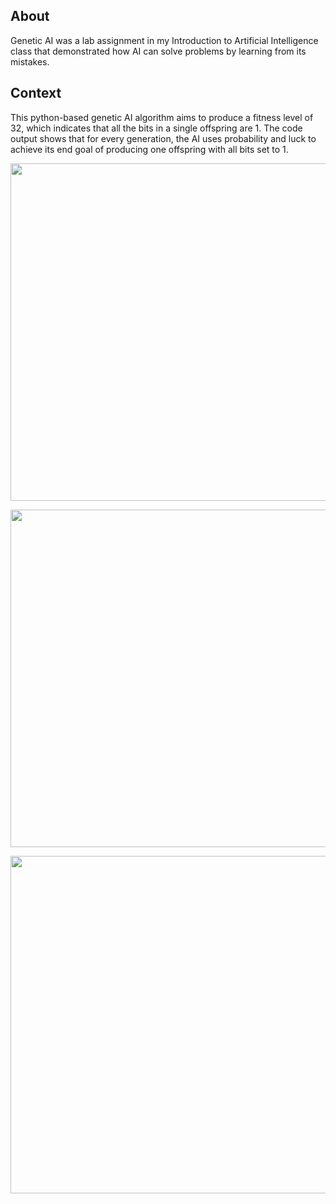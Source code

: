 ## About

Genetic AI was a lab assignment in my Introduction to Artificial Intelligence class that demonstrated how AI can solve problems by learning from its mistakes.

## Context

This python-based genetic AI algorithm aims to produce a fitness level of 32, which indicates that all the bits in a single offspring are 1. The code output shows that for every generation, the AI uses probability and luck to achieve its end goal of producing one offspring with all bits set to 1.

<p align="center" width="100%">
<img
      src="https://jtagaca.live/images/Genetic_AI3.gif"
      height=540px 
   />
      </p>

<p align="center" width="100%">
   <img
       src="https://jtagaca.live/images/Genetic_AI2.png"
      height=540px width=1080px
   />
       </p>

   <p align="center" width="100%">
   <img
       src="https://jtagaca.live/images/Genetic_AI.png"
      height=540px width=1080px
   />
      </p>
